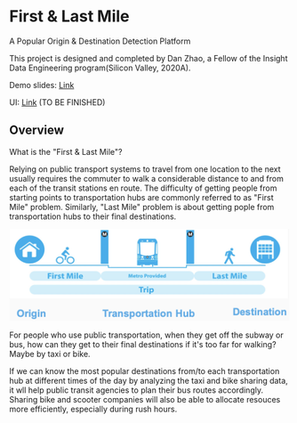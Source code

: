 # First & Last Mile
A Popular Origin & Destination Detection Platform

This project is designed and completed by Dan Zhao, a Fellow of the Insight Data Engineering program(Silicon Valley, 2020A).

Demo slides: [Link](https://docs.google.com/presentation/d/1gMlslmQWmz4trn8RqsnwAkjDfQUjU7dEbmC6RHoGTdc/edit#slide=id.g7d745c5dc7_4_0)

UI: [Link](http://fasterprocessor.me/) 
(TO BE FINISHED)

## Overview
What is the "First & Last Mile"? 

Relying on public transport systems to travel from one location to the next usually requires the commuter to walk a considerable distance to and from each of the transit stations en route. The difficulty of getting people from starting points to transportation hubs are commonly referred to as "First Mile" problem. Similarly, "Last Mile" problem is about getting pople from transportation hubs to their final destinations.

![Image description](images/first_last_mile.png)

For people who use public transportation, when they get off the subway or bus, how can they get to their final destinations if it's too far for walking? Maybe by taxi or bike.

If we can know the most popular destinations from/to each transportation hub at different times of the day by analyzing the taxi and bike sharing data, it wll help public transit agencies to plan their bus routes accordingly. Sharing bike and scooter companies will also be able to allocate resouces more efficiently, especially during rush hours.